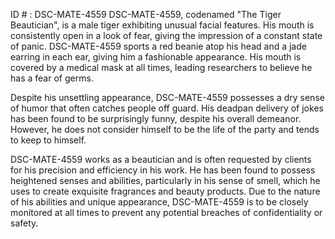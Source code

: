 ID # : DSC-MATE-4559
DSC-MATE-4559, codenamed "The Tiger Beautician", is a male tiger exhibiting unusual facial features. His mouth is consistently open in a look of fear, giving the impression of a constant state of panic. DSC-MATE-4559 sports a red beanie atop his head and a jade earring in each ear, giving him a fashionable appearance. His mouth is covered by a medical mask at all times, leading researchers to believe he has a fear of germs. 

Despite his unsettling appearance, DSC-MATE-4559 possesses a dry sense of humor that often catches people off guard. His deadpan delivery of jokes has been found to be surprisingly funny, despite his overall demeanor. However, he does not consider himself to be the life of the party and tends to keep to himself.

DSC-MATE-4559 works as a beautician and is often requested by clients for his precision and efficiency in his work. He has been found to possess heightened senses and abilities, particularly in his sense of smell, which he uses to create exquisite fragrances and beauty products. Due to the nature of his abilities and unique appearance, DSC-MATE-4559 is to be closely monitored at all times to prevent any potential breaches of confidentiality or safety.